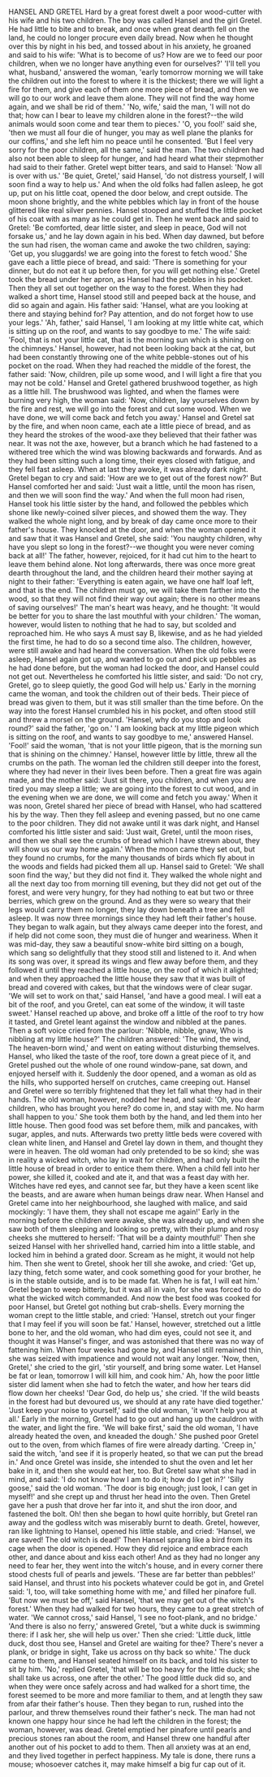 HANSEL AND GRETEL
Hard
by
a
great
forest
dwelt
a
poor
wood-cutter
with
his
wife
and
his
two
children.
The
boy
was
called
Hansel
and
the
girl
Gretel.
He
had
little
to
bite
and
to
break,
and
once
when
great
dearth
fell
on
the
land,
he
could
no
longer
procure
even
daily
bread.
Now
when
he
thought
over
this
by
night
in
his
bed,
and
tossed
about
in
his
anxiety,
he
groaned
and
said
to
his
wife:
'What
is
to
become
of
us?
How
are
we
to
feed
our
poor
children,
when
we
no
longer
have
anything
even
for
ourselves?'
'I'll
tell
you
what,
husband,'
answered
the
woman,
'early
tomorrow
morning
we
will
take
the
children
out
into
the
forest
to
where
it
is
the
thickest;
there
we
will
light
a
fire
for
them,
and
give
each
of
them
one
more
piece
of
bread,
and
then
we
will
go
to
our
work
and
leave
them
alone.
They
will
not
find
the
way
home
again,
and
we
shall
be
rid
of
them.'
'No,
wife,'
said
the
man,
'I
will
not
do
that;
how
can
I
bear
to
leave
my
children
alone
in
the
forest?--the
wild
animals
would
soon
come
and
tear
them
to
pieces.'
'O,
you
fool!'
said
she,
'then
we
must
all
four
die
of
hunger,
you
may
as
well
plane
the
planks
for
our
coffins,'
and
she
left
him
no
peace
until
he
consented.
'But
I
feel
very
sorry
for
the
poor
children,
all
the
same,'
said
the
man.
The
two
children
had
also
not
been
able
to
sleep
for
hunger,
and
had
heard
what
their
stepmother
had
said
to
their
father.
Gretel
wept
bitter
tears,
and
said
to
Hansel:
'Now
all
is
over
with
us.'
'Be
quiet,
Gretel,'
said
Hansel,
'do
not
distress
yourself,
I
will
soon
find
a
way
to
help
us.'
And
when
the
old
folks
had
fallen
asleep,
he
got
up,
put
on
his
little
coat,
opened
the
door
below,
and
crept
outside.
The
moon
shone
brightly,
and
the
white
pebbles
which
lay
in
front
of
the
house
glittered
like
real
silver
pennies.
Hansel
stooped
and
stuffed
the
little
pocket
of
his
coat
with
as
many
as
he
could
get
in.
Then
he
went
back
and
said
to
Gretel:
'Be
comforted,
dear
little
sister,
and
sleep
in
peace,
God
will
not
forsake
us,'
and
he
lay
down
again
in
his
bed.
When
day
dawned,
but
before
the
sun
had
risen,
the
woman
came
and
awoke
the
two
children,
saying:
'Get
up,
you
sluggards!
we
are
going
into
the
forest
to
fetch
wood.'
She
gave
each
a
little
piece
of
bread,
and
said:
'There
is
something
for
your
dinner,
but
do
not
eat
it
up
before
then,
for
you
will
get
nothing
else.'
Gretel
took
the
bread
under
her
apron,
as
Hansel
had
the
pebbles
in
his
pocket.
Then
they
all
set
out
together
on
the
way
to
the
forest.
When
they
had
walked
a
short
time,
Hansel
stood
still
and
peeped
back
at
the
house,
and
did
so
again
and
again.
His
father
said:
'Hansel,
what
are
you
looking
at
there
and
staying
behind
for?
Pay
attention,
and
do
not
forget
how
to
use
your
legs.'
'Ah,
father,'
said
Hansel,
'I
am
looking
at
my
little
white
cat,
which
is
sitting
up
on
the
roof,
and
wants
to
say
goodbye
to
me.'
The
wife
said:
'Fool,
that
is
not
your
little
cat,
that
is
the
morning
sun
which
is
shining
on
the
chimneys.'
Hansel,
however,
had
not
been
looking
back
at
the
cat,
but
had
been
constantly
throwing
one
of
the
white
pebble-stones
out
of
his
pocket
on
the
road.
When
they
had
reached
the
middle
of
the
forest,
the
father
said:
'Now,
children,
pile
up
some
wood,
and
I
will
light
a
fire
that
you
may
not
be
cold.'
Hansel
and
Gretel
gathered
brushwood
together,
as
high
as
a
little
hill.
The
brushwood
was
lighted,
and
when
the
flames
were
burning
very
high,
the
woman
said:
'Now,
children,
lay
yourselves
down
by
the
fire
and
rest,
we
will
go
into
the
forest
and
cut
some
wood.
When
we
have
done,
we
will
come
back
and
fetch
you
away.'
Hansel
and
Gretel
sat
by
the
fire,
and
when
noon
came,
each
ate
a
little
piece
of
bread,
and
as
they
heard
the
strokes
of
the
wood-axe
they
believed
that
their
father
was
near.
It
was
not
the
axe,
however,
but
a
branch
which
he
had
fastened
to
a
withered
tree
which
the
wind
was
blowing
backwards
and
forwards.
And
as
they
had
been
sitting
such
a
long
time,
their
eyes
closed
with
fatigue,
and
they
fell
fast
asleep.
When
at
last
they
awoke,
it
was
already
dark
night.
Gretel
began
to
cry
and
said:
'How
are
we
to
get
out
of
the
forest
now?'
But
Hansel
comforted
her
and
said:
'Just
wait
a
little,
until
the
moon
has
risen,
and
then
we
will
soon
find
the
way.'
And
when
the
full
moon
had
risen,
Hansel
took
his
little
sister
by
the
hand,
and
followed
the
pebbles
which
shone
like
newly-coined
silver
pieces,
and
showed
them
the
way.
They
walked
the
whole
night
long,
and
by
break
of
day
came
once
more
to
their
father's
house.
They
knocked
at
the
door,
and
when
the
woman
opened
it
and
saw
that
it
was
Hansel
and
Gretel,
she
said:
'You
naughty
children,
why
have
you
slept
so
long
in
the
forest?--we
thought
you
were
never
coming
back
at
all!'
The
father,
however,
rejoiced,
for
it
had
cut
him
to
the
heart
to
leave
them
behind
alone.
Not
long
afterwards,
there
was
once
more
great
dearth
throughout
the
land,
and
the
children
heard
their
mother
saying
at
night
to
their
father:
'Everything
is
eaten
again,
we
have
one
half
loaf
left,
and
that
is
the
end.
The
children
must
go,
we
will
take
them
farther
into
the
wood,
so
that
they
will
not
find
their
way
out
again;
there
is
no
other
means
of
saving
ourselves!'
The
man's
heart
was
heavy,
and
he
thought:
'It
would
be
better
for
you
to
share
the
last
mouthful
with
your
children.'
The
woman,
however,
would
listen
to
nothing
that
he
had
to
say,
but
scolded
and
reproached
him.
He
who
says
A
must
say
B,
likewise,
and
as
he
had
yielded
the
first
time,
he
had
to
do
so
a
second
time
also.
The
children,
however,
were
still
awake
and
had
heard
the
conversation.
When
the
old
folks
were
asleep,
Hansel
again
got
up,
and
wanted
to
go
out
and
pick
up
pebbles
as
he
had
done
before,
but
the
woman
had
locked
the
door,
and
Hansel
could
not
get
out.
Nevertheless
he
comforted
his
little
sister,
and
said:
'Do
not
cry,
Gretel,
go
to
sleep
quietly,
the
good
God
will
help
us.'
Early
in
the
morning
came
the
woman,
and
took
the
children
out
of
their
beds.
Their
piece
of
bread
was
given
to
them,
but
it
was
still
smaller
than
the
time
before.
On
the
way
into
the
forest
Hansel
crumbled
his
in
his
pocket,
and
often
stood
still
and
threw
a
morsel
on
the
ground.
'Hansel,
why
do
you
stop
and
look
round?'
said
the
father,
'go
on.'
'I
am
looking
back
at
my
little
pigeon
which
is
sitting
on
the
roof,
and
wants
to
say
goodbye
to
me,'
answered
Hansel.
'Fool!'
said
the
woman,
'that
is
not
your
little
pigeon,
that
is
the
morning
sun
that
is
shining
on
the
chimney.'
Hansel,
however
little
by
little,
threw
all
the
crumbs
on
the
path.
The
woman
led
the
children
still
deeper
into
the
forest,
where
they
had
never
in
their
lives
been
before.
Then
a
great
fire
was
again
made,
and
the
mother
said:
'Just
sit
there,
you
children,
and
when
you
are
tired
you
may
sleep
a
little;
we
are
going
into
the
forest
to
cut
wood,
and
in
the
evening
when
we
are
done,
we
will
come
and
fetch
you
away.'
When
it
was
noon,
Gretel
shared
her
piece
of
bread
with
Hansel,
who
had
scattered
his
by
the
way.
Then
they
fell
asleep
and
evening
passed,
but
no
one
came
to
the
poor
children.
They
did
not
awake
until
it
was
dark
night,
and
Hansel
comforted
his
little
sister
and
said:
'Just
wait,
Gretel,
until
the
moon
rises,
and
then
we
shall
see
the
crumbs
of
bread
which
I
have
strewn
about,
they
will
show
us
our
way
home
again.'
When
the
moon
came
they
set
out,
but
they
found
no
crumbs,
for
the
many
thousands
of
birds
which
fly
about
in
the
woods
and
fields
had
picked
them
all
up.
Hansel
said
to
Gretel:
'We
shall
soon
find
the
way,'
but
they
did
not
find
it.
They
walked
the
whole
night
and
all
the
next
day
too
from
morning
till
evening,
but
they
did
not
get
out
of
the
forest,
and
were
very
hungry,
for
they
had
nothing
to
eat
but
two
or
three
berries,
which
grew
on
the
ground.
And
as
they
were
so
weary
that
their
legs
would
carry
them
no
longer,
they
lay
down
beneath
a
tree
and
fell
asleep.
It
was
now
three
mornings
since
they
had
left
their
father's
house.
They
began
to
walk
again,
but
they
always
came
deeper
into
the
forest,
and
if
help
did
not
come
soon,
they
must
die
of
hunger
and
weariness.
When
it
was
mid-day,
they
saw
a
beautiful
snow-white
bird
sitting
on
a
bough,
which
sang
so
delightfully
that
they
stood
still
and
listened
to
it.
And
when
its
song
was
over,
it
spread
its
wings
and
flew
away
before
them,
and
they
followed
it
until
they
reached
a
little
house,
on
the
roof
of
which
it
alighted;
and
when
they
approached
the
little
house
they
saw
that
it
was
built
of
bread
and
covered
with
cakes,
but
that
the
windows
were
of
clear
sugar.
'We
will
set
to
work
on
that,'
said
Hansel,
'and
have
a
good
meal.
I
will
eat
a
bit
of
the
roof,
and
you
Gretel,
can
eat
some
of
the
window,
it
will
taste
sweet.'
Hansel
reached
up
above,
and
broke
off
a
little
of
the
roof
to
try
how
it
tasted,
and
Gretel
leant
against
the
window
and
nibbled
at
the
panes.
Then
a
soft
voice
cried
from
the
parlour:
'Nibble,
nibble,
gnaw,
Who
is
nibbling
at
my
little
house?'
The
children
answered:
'The
wind,
the
wind,
The
heaven-born
wind,'
and
went
on
eating
without
disturbing
themselves.
Hansel,
who
liked
the
taste
of
the
roof,
tore
down
a
great
piece
of
it,
and
Gretel
pushed
out
the
whole
of
one
round
window-pane,
sat
down,
and
enjoyed
herself
with
it.
Suddenly
the
door
opened,
and
a
woman
as
old
as
the
hills,
who
supported
herself
on
crutches,
came
creeping
out.
Hansel
and
Gretel
were
so
terribly
frightened
that
they
let
fall
what
they
had
in
their
hands.
The
old
woman,
however,
nodded
her
head,
and
said:
'Oh,
you
dear
children,
who
has
brought
you
here?
do
come
in,
and
stay
with
me.
No
harm
shall
happen
to
you.'
She
took
them
both
by
the
hand,
and
led
them
into
her
little
house.
Then
good
food
was
set
before
them,
milk
and
pancakes,
with
sugar,
apples,
and
nuts.
Afterwards
two
pretty
little
beds
were
covered
with
clean
white
linen,
and
Hansel
and
Gretel
lay
down
in
them,
and
thought
they
were
in
heaven.
The
old
woman
had
only
pretended
to
be
so
kind;
she
was
in
reality
a
wicked
witch,
who
lay
in
wait
for
children,
and
had
only
built
the
little
house
of
bread
in
order
to
entice
them
there.
When
a
child
fell
into
her
power,
she
killed
it,
cooked
and
ate
it,
and
that
was
a
feast
day
with
her.
Witches
have
red
eyes,
and
cannot
see
far,
but
they
have
a
keen
scent
like
the
beasts,
and
are
aware
when
human
beings
draw
near.
When
Hansel
and
Gretel
came
into
her
neighbourhood,
she
laughed
with
malice,
and
said
mockingly:
'I
have
them,
they
shall
not
escape
me
again!'
Early
in
the
morning
before
the
children
were
awake,
she
was
already
up,
and
when
she
saw
both
of
them
sleeping
and
looking
so
pretty,
with
their
plump
and
rosy
cheeks
she
muttered
to
herself:
'That
will
be
a
dainty
mouthful!'
Then
she
seized
Hansel
with
her
shrivelled
hand,
carried
him
into
a
little
stable,
and
locked
him
in
behind
a
grated
door.
Scream
as
he
might,
it
would
not
help
him.
Then
she
went
to
Gretel,
shook
her
till
she
awoke,
and
cried:
'Get
up,
lazy
thing,
fetch
some
water,
and
cook
something
good
for
your
brother,
he
is
in
the
stable
outside,
and
is
to
be
made
fat.
When
he
is
fat,
I
will
eat
him.'
Gretel
began
to
weep
bitterly,
but
it
was
all
in
vain,
for
she
was
forced
to
do
what
the
wicked
witch
commanded.
And
now
the
best
food
was
cooked
for
poor
Hansel,
but
Gretel
got
nothing
but
crab-shells.
Every
morning
the
woman
crept
to
the
little
stable,
and
cried:
'Hansel,
stretch
out
your
finger
that
I
may
feel
if
you
will
soon
be
fat.'
Hansel,
however,
stretched
out
a
little
bone
to
her,
and
the
old
woman,
who
had
dim
eyes,
could
not
see
it,
and
thought
it
was
Hansel's
finger,
and
was
astonished
that
there
was
no
way
of
fattening
him.
When
four
weeks
had
gone
by,
and
Hansel
still
remained
thin,
she
was
seized
with
impatience
and
would
not
wait
any
longer.
'Now,
then,
Gretel,'
she
cried
to
the
girl,
'stir
yourself,
and
bring
some
water.
Let
Hansel
be
fat
or
lean,
tomorrow
I
will
kill
him,
and
cook
him.'
Ah,
how
the
poor
little
sister
did
lament
when
she
had
to
fetch
the
water,
and
how
her
tears
did
flow
down
her
cheeks!
'Dear
God,
do
help
us,'
she
cried.
'If
the
wild
beasts
in
the
forest
had
but
devoured
us,
we
should
at
any
rate
have
died
together.'
'Just
keep
your
noise
to
yourself,'
said
the
old
woman,
'it
won't
help
you
at
all.'
Early
in
the
morning,
Gretel
had
to
go
out
and
hang
up
the
cauldron
with
the
water,
and
light
the
fire.
'We
will
bake
first,'
said
the
old
woman,
'I
have
already
heated
the
oven,
and
kneaded
the
dough.'
She
pushed
poor
Gretel
out
to
the
oven,
from
which
flames
of
fire
were
already
darting.
'Creep
in,'
said
the
witch,
'and
see
if
it
is
properly
heated,
so
that
we
can
put
the
bread
in.'
And
once
Gretel
was
inside,
she
intended
to
shut
the
oven
and
let
her
bake
in
it,
and
then
she
would
eat
her,
too.
But
Gretel
saw
what
she
had
in
mind,
and
said:
'I
do
not
know
how
I
am
to
do
it;
how
do
I
get
in?'
'Silly
goose,'
said
the
old
woman.
'The
door
is
big
enough;
just
look,
I
can
get
in
myself!'
and
she
crept
up
and
thrust
her
head
into
the
oven.
Then
Gretel
gave
her
a
push
that
drove
her
far
into
it,
and
shut
the
iron
door,
and
fastened
the
bolt.
Oh!
then
she
began
to
howl
quite
horribly,
but
Gretel
ran
away
and
the
godless
witch
was
miserably
burnt
to
death.
Gretel,
however,
ran
like
lightning
to
Hansel,
opened
his
little
stable,
and
cried:
'Hansel,
we
are
saved!
The
old
witch
is
dead!'
Then
Hansel
sprang
like
a
bird
from
its
cage
when
the
door
is
opened.
How
they
did
rejoice
and
embrace
each
other,
and
dance
about
and
kiss
each
other!
And
as
they
had
no
longer
any
need
to
fear
her,
they
went
into
the
witch's
house,
and
in
every
corner
there
stood
chests
full
of
pearls
and
jewels.
'These
are
far
better
than
pebbles!'
said
Hansel,
and
thrust
into
his
pockets
whatever
could
be
got
in,
and
Gretel
said:
'I,
too,
will
take
something
home
with
me,'
and
filled
her
pinafore
full.
'But
now
we
must
be
off,'
said
Hansel,
'that
we
may
get
out
of
the
witch's
forest.'
When
they
had
walked
for
two
hours,
they
came
to
a
great
stretch
of
water.
'We
cannot
cross,'
said
Hansel,
'I
see
no
foot-plank,
and
no
bridge.'
'And
there
is
also
no
ferry,'
answered
Gretel,
'but
a
white
duck
is
swimming
there:
if
I
ask
her,
she
will
help
us
over.'
Then
she
cried:
'Little
duck,
little
duck,
dost
thou
see,
Hansel
and
Gretel
are
waiting
for
thee?
There's
never
a
plank,
or
bridge
in
sight,
Take
us
across
on
thy
back
so
white.'
The
duck
came
to
them,
and
Hansel
seated
himself
on
its
back,
and
told
his
sister
to
sit
by
him.
'No,'
replied
Gretel,
'that
will
be
too
heavy
for
the
little
duck;
she
shall
take
us
across,
one
after
the
other.'
The
good
little
duck
did
so,
and
when
they
were
once
safely
across
and
had
walked
for
a
short
time,
the
forest
seemed
to
be
more
and
more
familiar
to
them,
and
at
length
they
saw
from
afar
their
father's
house.
Then
they
began
to
run,
rushed
into
the
parlour,
and
threw
themselves
round
their
father's
neck.
The
man
had
not
known
one
happy
hour
since
he
had
left
the
children
in
the
forest;
the
woman,
however,
was
dead.
Gretel
emptied
her
pinafore
until
pearls
and
precious
stones
ran
about
the
room,
and
Hansel
threw
one
handful
after
another
out
of
his
pocket
to
add
to
them.
Then
all
anxiety
was
at
an
end,
and
they
lived
together
in
perfect
happiness.
My
tale
is
done,
there
runs
a
mouse;
whosoever
catches
it,
may
make
himself
a
big
fur
cap
out
of
it.
